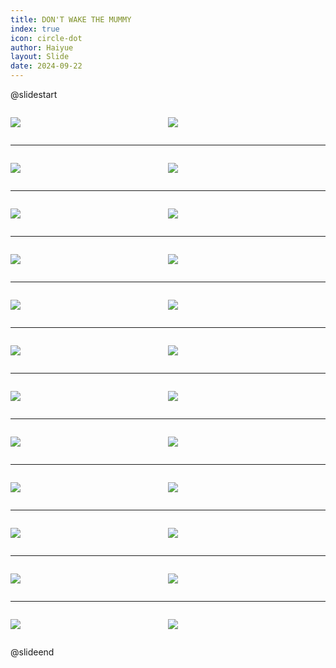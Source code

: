 ```yaml
---
title: DON'T WAKE THE MUMMY
index: true
icon: circle-dot
author: Haiyue
layout: Slide
date: 2024-09-22
---
```

 
@slidestart

<div style="display:flex">
<div style="flex:1">

![](https://raw.githubusercontent.com/yclord/reading/refs/heads/master/english/Level-U/DON'T%20WAKE%20THE%20MUMMY/001.webp)
</div>
<div style="flex:1">

![](https://raw.githubusercontent.com/yclord/reading/refs/heads/master/english/Level-U/DON'T%20WAKE%20THE%20MUMMY/002.webp)
</div>
</div>

---

<div style="display:flex">
<div style="flex:1">

![](https://raw.githubusercontent.com/yclord/reading/refs/heads/master/english/Level-U/DON'T%20WAKE%20THE%20MUMMY/003.webp)
</div>
<div style="flex:1">

![](https://raw.githubusercontent.com/yclord/reading/refs/heads/master/english/Level-U/DON'T%20WAKE%20THE%20MUMMY/004.webp)
</div>
</div>

---

<div style="display:flex">
<div style="flex:1">

![](https://raw.githubusercontent.com/yclord/reading/refs/heads/master/english/Level-U/DON'T%20WAKE%20THE%20MUMMY/005.webp)
</div>
<div style="flex:1">

![](https://raw.githubusercontent.com/yclord/reading/refs/heads/master/english/Level-U/DON'T%20WAKE%20THE%20MUMMY/006.webp)
</div>
</div>

---

<div style="display:flex">
<div style="flex:1">

![](https://raw.githubusercontent.com/yclord/reading/refs/heads/master/english/Level-U/DON'T%20WAKE%20THE%20MUMMY/007.webp)
</div>
<div style="flex:1">

![](https://raw.githubusercontent.com/yclord/reading/refs/heads/master/english/Level-U/DON'T%20WAKE%20THE%20MUMMY/008.webp)
</div>
</div>

---

<div style="display:flex">
<div style="flex:1">

![](https://raw.githubusercontent.com/yclord/reading/refs/heads/master/english/Level-U/DON'T%20WAKE%20THE%20MUMMY/009.webp)
</div>
<div style="flex:1">

![](https://raw.githubusercontent.com/yclord/reading/refs/heads/master/english/Level-U/DON'T%20WAKE%20THE%20MUMMY/010.webp)
</div>
</div>

---

<div style="display:flex">
<div style="flex:1">

![](https://raw.githubusercontent.com/yclord/reading/refs/heads/master/english/Level-U/DON'T%20WAKE%20THE%20MUMMY/011.webp)
</div>
<div style="flex:1">

![](https://raw.githubusercontent.com/yclord/reading/refs/heads/master/english/Level-U/DON'T%20WAKE%20THE%20MUMMY/012.webp)
</div>
</div>

---

<div style="display:flex">
<div style="flex:1">

![](https://raw.githubusercontent.com/yclord/reading/refs/heads/master/english/Level-U/DON'T%20WAKE%20THE%20MUMMY/013.webp)
</div>
<div style="flex:1">

![](https://raw.githubusercontent.com/yclord/reading/refs/heads/master/english/Level-U/DON'T%20WAKE%20THE%20MUMMY/014.webp)
</div>
</div>

---

<div style="display:flex">
<div style="flex:1">

![](https://raw.githubusercontent.com/yclord/reading/refs/heads/master/english/Level-U/DON'T%20WAKE%20THE%20MUMMY/015.webp)
</div>
<div style="flex:1">

![](https://raw.githubusercontent.com/yclord/reading/refs/heads/master/english/Level-U/DON'T%20WAKE%20THE%20MUMMY/016.webp)
</div>
</div>

---

<div style="display:flex">
<div style="flex:1">

![](https://raw.githubusercontent.com/yclord/reading/refs/heads/master/english/Level-U/DON'T%20WAKE%20THE%20MUMMY/017.webp)
</div>
<div style="flex:1">

![](https://raw.githubusercontent.com/yclord/reading/refs/heads/master/english/Level-U/DON'T%20WAKE%20THE%20MUMMY/018.webp)
</div>
</div>

---

<div style="display:flex">
<div style="flex:1">

![](https://raw.githubusercontent.com/yclord/reading/refs/heads/master/english/Level-U/DON'T%20WAKE%20THE%20MUMMY/019.webp)
</div>
<div style="flex:1">

![](https://raw.githubusercontent.com/yclord/reading/refs/heads/master/english/Level-U/DON'T%20WAKE%20THE%20MUMMY/020.webp)
</div>
</div>

---

<div style="display:flex">
<div style="flex:1">

![](https://raw.githubusercontent.com/yclord/reading/refs/heads/master/english/Level-U/DON'T%20WAKE%20THE%20MUMMY/021.webp)
</div>
<div style="flex:1">

![](https://raw.githubusercontent.com/yclord/reading/refs/heads/master/english/Level-U/DON'T%20WAKE%20THE%20MUMMY/022.webp)
</div>
</div>

---

<div style="display:flex">
<div style="flex:1">

![](https://raw.githubusercontent.com/yclord/reading/refs/heads/master/english/Level-U/DON'T%20WAKE%20THE%20MUMMY/023.webp)
</div>
<div style="flex:1">

![](https://raw.githubusercontent.com/yclord/reading/refs/heads/master/english/Level-U/DON'T%20WAKE%20THE%20MUMMY/024.webp)
</div>
</div>

@slideend